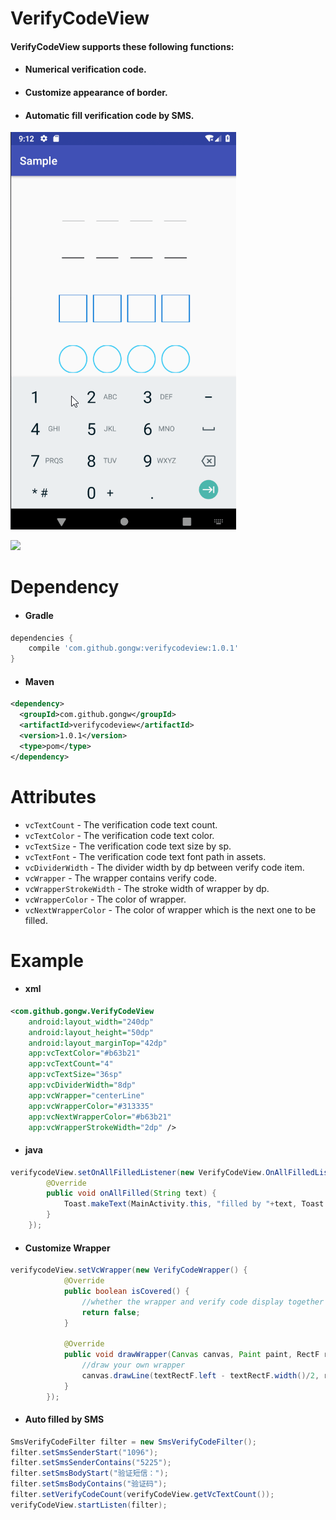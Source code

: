 VerifyCodeView
==========

#### VerifyCodeView supports these following functions: 

- #### Numerical verification code.

- #### Customize appearance of border. 

- #### Automatic fill verification code by SMS.

![CircleView](/images/verifycode_display.gif)

![](C:\Users\lenovo\Desktop\auto_filled.gif)

Dependency
===========

- #### Gradle

```groovy
dependencies {
    compile 'com.github.gongw:verifycodeview:1.0.1'
}
```

- #### Maven

```xml
<dependency>
  <groupId>com.github.gongw</groupId>
  <artifactId>verifycodeview</artifactId>
  <version>1.0.1</version>
  <type>pom</type>
</dependency>
```




Attributes
=========

* `vcTextCount` - The verification code text count.
* `vcTextColor` - The verification code text color.
* `vcTextSize` - The verification code text size by sp.
* `vcTextFont` - The verification code text font path in assets.
* `vcDividerWidth` - The divider width by dp between verify code item.
* `vcWrapper` - The wrapper contains verify code.
* `vcWrapperStrokeWidth` - The stroke width of wrapper by dp.
* `vcWrapperColor` - The color of wrapper.
* `vcNextWrapperColor` - The color of wrapper which is the next one to be filled.



Example
=======

- #### xml

```xml
<com.github.gongw.VerifyCodeView
	android:layout_width="240dp"
	android:layout_height="50dp"
	android:layout_marginTop="42dp"
	app:vcTextColor="#b63b21"
	app:vcTextCount="4"
	app:vcTextSize="36sp"
	app:vcDividerWidth="8dp"
	app:vcWrapper="centerLine"
	app:vcWrapperColor="#313335"
	app:vcNextWrapperColor="#b63b21"
	app:vcWrapperStrokeWidth="2dp" />
```

 

- #### java

```java
verifycodeView.setOnAllFilledListener(new VerifyCodeView.OnAllFilledListener() {
        @Override
        public void onAllFilled(String text) {
            Toast.makeText(MainActivity.this, "filled by "+text, Toast.LENGTH_SHORT).show();
        }
    });
```



- #### Customize Wrapper


```java
verifycodeView.setVcWrapper(new VerifyCodeWrapper() {
            @Override
            public boolean isCovered() {
                //whether the wrapper and verify code display together
                return false;
            }

            @Override
            public void drawWrapper(Canvas canvas, Paint paint, RectF rectF, RectF textRectF) {
				//draw your own wrapper
        		canvas.drawLine(textRectF.left - textRectF.width()/2, rectF.height()/2, 									textRectF.right + textRectF.width() / 2, rectF.height()/2, 									paint);
            }
        });
```




- #### Auto filled by SMS

```java
SmsVerifyCodeFilter filter = new SmsVerifyCodeFilter();
filter.setSmsSenderStart("1096");
filter.setSmsSenderContains("5225");
filter.setSmsBodyStart("验证短信：");
filter.setSmsBodyContains("验证码");
filter.setVerifyCodeCount(verifyCodeView.getVcTextCount());
verifyCodeView.startListen(filter);
```


